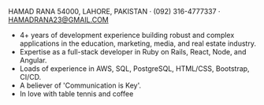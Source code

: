 
HAMAD RANA
54000, LAHORE, PAKISTAN · (092) 316-4777337 · HAMADRANA23@GMAIL.COM

- 4+ years of development experience building robust and complex applications in the education, marketing, media, and real estate industry.
- Expertise as a full-stack developer in Ruby on Rails, React, Node, and Angular.
- Loads of experience in AWS, SQL, PostgreSQL, HTML/CSS, Bootstrap, CI/CD.
- A believer of 'Communication is Key'.
- In love with table tennis and coffee

